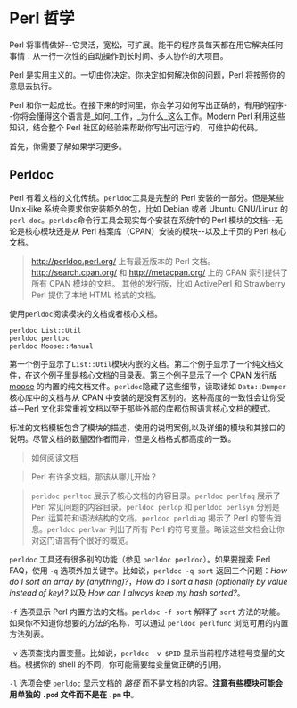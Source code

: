 # Perl 哲学

Perl 将事情做好--它灵活，宽松，可扩展。能干的程序员每天都在用它解决任何事情：从一行一次性的自动操作到长时间、多人协作的大项目。

Perl 是实用主义的。一切由你决定。你决定如何解决你的问题，Perl 将按照你的意思去执行。

Perl 和你一起成长。在接下来的时间里，你会学习如何写出正确的，有用的程序--你将会懂得这个语言是_如何_工作，_为什么_这么工作。Modern Perl 利用这些知识，结合整个 Perl 社区的经验来帮助你写出可运行的，可维护的代码。

首先，你需要了解如果学习更多。

## Perldoc

Perl 有着文档的文化传统。`perldoc`工具是完整的 Perl 安装的一部分。但是某些 Unix-like 系统会要求你安装额外的包，比如 Debian 或者 Ubuntu GNU/Linux 的`perl-doc`。`perldoc`命令行工具会现实每个安装在系统中的 Perl 模块的文档--无论是核心模块还是从 Perl 档案库（CPAN）安装的模块--以及上千页的 Perl 核心文档。

> http://perldoc.perl.org/ 上有最近版本的 Perl 文档。
> http://search.cpan.org/ 和 http://metacpan.org/ 上的 CPAN 索引提供了所有 CPAN 模块的文档。
> 其他的发行版，比如 ActivePerl 和 Strawberry Perl 提供了本地 HTML 格式的文档。

使用`perldoc`阅读模块的文档或者核心文档。

    perldoc List::Util
    perldoc perltoc
    perldoc Moose::Manual
    
第一个例子显示了`List::Util`模块内嵌的文档。第二个例子显示了一个纯文档文件，在这个例子里是核心文档的目录表。第三个例子显示了一个 CPAN 发行版 [moose](https://metacpan.org/release/Moose) 的内置的纯文档文件。`perldoc`隐藏了这些细节，读取诸如 `Data::Dumper` 核心库中的文档与从 CPAN 中安装的是没有区别的。这种高度的一致性会让你受益--Perl 文化非常重视文档以至于那些外部的库都仿照语言核心文档的模式。

标准的文档模板包含了模块的描述，使用的说明案例,以及详细的模块和其接口的说明。尽管文档的数量因作者而异，但是文档格式都高度的一致。

> 如何阅读文档

> Perl 有许多文档，那该从哪儿开始？

> `perldoc perltoc` 展示了核心文档的内容目录。`perldoc perlfaq` 展示了 Perl 常见问题的内容目录。`perldoc perlop` 和 `perldoc perlsyn` 分别是 Perl 运算符和语法结构的文档。`perldoc perldiag` 揭示了 Perl 的警告消息。`perldoc perlvar` 列出了所有 Perl 的符号变量。略读这些文档会让你对这门语言有个很好的概览。

`perldoc` 工具还有很多别的功能（参见 `perldoc perldoc`）。如果要搜索 Perl FAQ，使用 `-q` 选项外加关键字。比如说，`perldoc -q sort` 返回三个问题：_How do I sort an array by
(anything)?_，_How do I sort a hash (optionally by value instead of key)?_ 以及 _How can I always keep my hash sorted?_。

`-f` 选项显示 Perl 内置方法的文档。`perldoc -f sort` 解释了 `sort` 方法的功能。如果你不知道你想要的方法的名称，可以通过 `perldoc perlfunc` 浏览可用的内置方法列表。

`-v` 选项查找内置变量。比如说，`perldoc -v $PID` 显示当前程序进程号变量的文档。根据你的 shell 的不同，你可能需要给变量做正确的引用。

`-l` 选项会使 `perldoc` 显示文档的 _路径_ 而不是文档的内容。**注意有些模块可能会用单独的 `.pod` 文件而不是在 `.pm` 中**。
